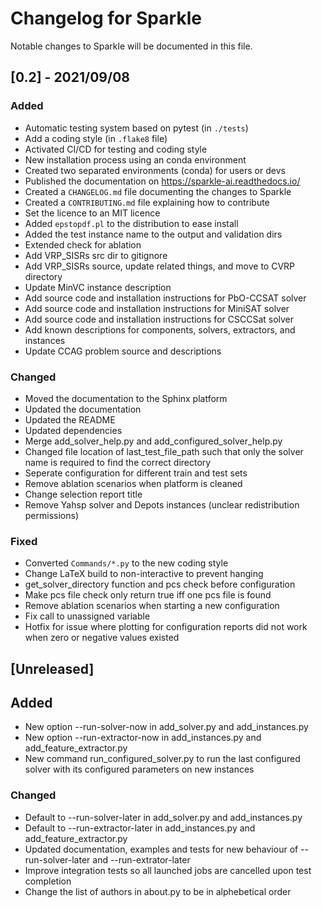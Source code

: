 # Changelog for Sparkle

Notable changes to Sparkle will be documented in this file.

## [0.2] - 2021/09/08
### Added
- Automatic testing system based on pytest (in `./tests`)
- Add a coding style (in `.flake8` file)
- Activated CI/CD for testing and coding style
- New installation process using an conda environment
- Created two separated environments (conda) for users or devs 
- Published the documentation on https://sparkle-ai.readthedocs.io/
- Created a `CHANGELOG.md` file documenting the changes to Sparkle
- Created a `CONTRIBUTING.md` file explaining how to contribute
- Set the licence to an MIT licence
- Added `epstopdf.pl` to the distribution to ease install
- Added the test instance name to the output and validation dirs
- Extended check for ablation
- Add VRP\_SISRs src dir to gitignore
- Add VRP\_SISRs source, update related things, and move to CVRP directory
- Update MinVC instance description
- Add source code and installation instructions for PbO-CCSAT solver
- Add source code and installation instructions for MiniSAT solver
- Add source code and installation instructions for CSCCSat solver
- Add known descriptions for components, solvers, extractors, and instances
- Update CCAG problem source and descriptions

### Changed 
- Moved the documentation to the Sphinx platform
- Updated the documentation
- Updated the README
- Updated dependencies
- Merge add\_solver\_help.py and add\_configured\_solver\_help.py
- Changed file location of last\_test\_file\_path such that only the solver name is required to find the correct directory
- Seperate configuration for different train and test sets
- Remove ablation scenarios when platform is cleaned
- Change selection report title
- Remove Yahsp solver and Depots instances (unclear redistribution permissions)

### Fixed
- Converted `Commands/*.py` to the new coding style
- Change LaTeX build to non-interactive to prevent hanging
- get\_solver\_directory function and pcs check before configuration
- Make pcs file check only return true iff one pcs file is found
- Remove ablation scenarios when starting a new configuration
- Fix call to unassigned variable
- Hotfix for issue where plotting for configuration reports did not work when zero or negative values existed

## [Unreleased]

## Added
- New option --run-solver-now in add\_solver.py and add\_instances.py
- New option --run-extractor-now in add\_instances.py and add\_feature\_extractor.py
- New command run\_configured\_solver.py to run the last configured solver with its configured parameters on new instances

### Changed
- Default to --run-solver-later in add\_solver.py and add\_instances.py
- Default to --run-extractor-later in add\_instances.py and add\_feature\_extractor.py
- Updated documentation, examples and tests for new behaviour of --run-solver-later and --run-extrator-later
- Improve integration tests so all launched jobs are cancelled upon test completion
- Change the list of authors in about.py to be in alphebetical order


